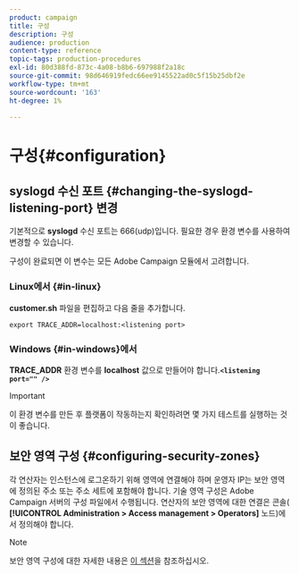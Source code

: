 ```yaml
---
product: campaign
title: 구성
description: 구성
audience: production
content-type: reference
topic-tags: production-procedures
exl-id: 80d388fd-873c-4a08-b8b6-697988f2a18c
source-git-commit: 98d646919fedc66ee9145522ad0c5f15b25dbf2e
workflow-type: tm+mt
source-wordcount: '163'
ht-degree: 1%

---
```


# 구성{#configuration}

## syslogd 수신 포트 {#changing-the-syslogd-listening-port} 변경

기본적으로 **syslogd** 수신 포트는 666(udp)입니다. 필요한 경우 환경 변수를 사용하여 변경할 수 있습니다.

구성이 완료되면 이 변수는 모든 Adobe Campaign 모듈에서 고려합니다.

### Linux에서 {#in-linux}

**customer.sh** 파일을 편집하고 다음 줄을 추가합니다.

```
export TRACE_ADDR=localhost:<listening port>
```

### Windows {#in-windows}에서

**TRACE_ADDR** 환경 변수를 **localhost** 값으로 만들어야 합니다.**`<listening port="" />`**

>[!IMPORTANT]
>
>이 환경 변수를 만든 후 플랫폼이 작동하는지 확인하려면 몇 가지 테스트를 실행하는 것이 좋습니다.

## 보안 영역 구성 {#configuring-security-zones}

각 연산자는 인스턴스에 로그온하기 위해 영역에 연결해야 하며 운영자 IP는 보안 영역에 정의된 주소 또는 주소 세트에 포함해야 합니다. 기술 영역 구성은 Adobe Campaign 서버의 구성 파일에서 수행됩니다. 연산자의 보안 영역에 대한 연결은 콘솔( **[!UICONTROL Administration > Access management > Operators]** 노드)에서 정의해야 합니다.

>[!NOTE]
>
>보안 영역 구성에 대한 자세한 내용은 [이 섹션](../../installation/using/security-zones.md)을 참조하십시오.
